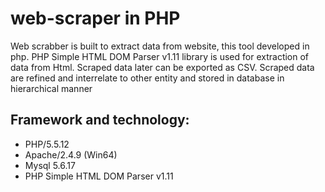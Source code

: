 # web-scraper in PHP

Web scrabber is built to extract data from website, this tool developed in php. PHP Simple HTML DOM Parser v1.11 library is used for extraction of data from Html. Scraped data later can be exported as CSV. Scraped data are refined and interrelate to other entity and stored in database in hierarchical manner

Framework and technology:
-----------------

* PHP/5.5.12
* Apache/2.4.9 (Win64) 
* Mysql 5.6.17
* PHP Simple HTML DOM Parser v1.11
